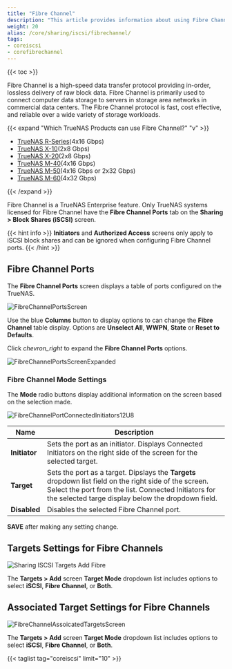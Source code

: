 ```yaml
---
title: "Fibre Channel"
description: "This article provides information about using Fibre Channel with TrueNAS CORE."
weight: 20
alias: /core/sharing/iscsi/fibrechannel/
tags:
- coreiscsi
- corefibrechannel
---
```


{{< toc >}}

Fibre Channel is a high-speed data transfer protocol providing in-order, lossless delivery of raw block data.
Fibre Channel is primarily used to connect computer data storage to servers in storage area networks in commercial data centers.
The Fibre Channel protocol is fast, cost effective, and reliable over a wide variety of storage workloads.

{{< expand "Which TrueNAS Products can use Fibre Channel?" "v" >}}

* [TrueNAS R-Series](https://www.truenas.com/r-series/)(4x16 Gbps)
* [TrueNAS X-10](https://www.truenas.com/x-series/)(2x8 Gbps)
* [TrueNAS X-20](https://www.truenas.com/x-series/)(2x8 Gbps)
* [TrueNAS M-40](https://www.truenas.com/m-series/)(4x16 Gbps)
* [TrueNAS M-50](https://www.truenas.com/m-series/)(4x16 Gbps or 2x32 Gbps)
* [TrueNAS M-60](https://www.truenas.com/m-series/)(4x32 Gbps)

{{< /expand >}}

Fibre Channel is a TrueNAS Enterprise feature. 
Only TrueNAS systems licensed for Fibre Channel have the **Fibre Channel Ports** tab on the **Sharing > Block Shares (iSCSI)** screen.

{{< hint info >}}
**Initiators** and **Authorized Access** screens only apply to iSCSI block shares and can be ignored when configuring Fibre Channel ports.
{{< /hint >}}

## Fibre Channel Ports
The **Fibre Channel Ports** screen displays a table of ports configured on the TrueNAS.

![FibreChannelPortsScreen](/images/CORE/13.0/FibreChannelPortsScreen.png "Fibre Channel Ports Screen")

Use the blue **Columns** button to display options to can change the **Fibre Channel** table display. Options are **Unselect All**, **WWPN**, **State** or **Reset to Defaults**.

Click <i class="material-icons" aria-hidden="true" title="Expand">chevron_right</i> to expand the **Fibre Channel Ports** options. 

![FibreChannelPortsScreenExpanded](/images/CORE/13.0/FibreChannelPortsScreenExpanded.png "Fibre Channel Ports Screen Expanded")

### Fibre Channel Mode Settings
The **Mode** radio buttons display additional information on the screen based on the selection made.

![FibreChannelPortConnectedInitiators12U8](/images/CORE/13.0/FibreChannelPortConnectedInitiators12U8.png "Fibre Channel Port Connected Initiators")

| Name | Description |
|---------|-------------|
| **Initiator** | Sets the port as an initiator. Displays Connected Initiators on the right side of the screen for the selected target. |
| **Target** | Sets the port as a target. Dipslays the **Targets** dropdown list field on the right side of the screen. Select the port from the list. Connected Initiators for the selected targe display below the dropdown field. |
| **Disabled** | Disables the selected Fibre Channel port. |

**SAVE** after making any setting change.

## Targets Settings for Fibre Channels 

![Sharing ISCSI Targets Add Fibre](/images/CORE/12.0/SharingISCSITargetsAddFibre.png "ISCSI Targets: Fibre")

The **Targets > Add** screen **Target Mode** dropdown list includes options to select **iSCSI**, **Fibre Channel**, or **Both**.

## Associated Target Settings for Fibre Channels 

![FibreChannelAssoicatedTargetsScreen](/images/CORE/13.0/FibreChannelAssoicatedTargetsScreen.png "Fibre Channel Assoicated Targets Screen")

The **Targets > Add** screen **Target Mode** dropdown list includes options to select **iSCSI**, **Fibre Channel**, or **Both**.

{{< taglist tag="coreiscsi" limit="10" >}}

